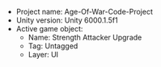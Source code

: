 <!-- UNITY CODE ASSIST INSTRUCTIONS START -->
- Project name: Age-Of-War-Code-Project
- Unity version: Unity 6000.1.5f1
- Active game object:
  - Name: Strength Attacker Upgrade
  - Tag: Untagged
  - Layer: UI
<!-- UNITY CODE ASSIST INSTRUCTIONS END -->